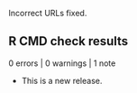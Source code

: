 Incorrect URLs fixed.

## R CMD check results

0 errors | 0 warnings | 1 note

* This is a new release.
